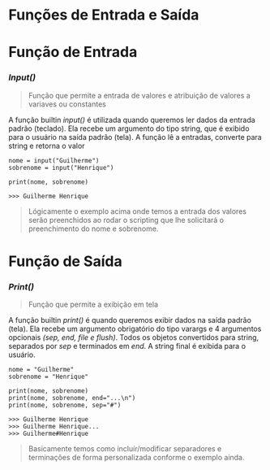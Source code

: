 # Funções de Entrada e Saída

# Função de Entrada
### *Input()*
> Função que permite a entrada de valores e atribuição de valores a variaves ou constantes

A função builtin *input()* é utilizada quando queremos ler dados da entrada padrão (teclado). Ela recebe um argumento do tipo string, que é exibido para o usuário na saída padrão (tela). A função lê a entradas, converte para string e retorna o valor

```
nome = input("Guilherme")
sobrenome = input("Henrique")

print(nome, sobrenome)

>>> Guilherme Henrique

```
> Lógicamente o exemplo acima onde temos a entrada dos valores serão preenchidos ao rodar o scripting que lhe solicitará o preenchimento do nome e sobrenome.

# Função de Saída
### *Print()*
> Função que permite a exibição em tela

A função builtin *print()* é quando queremos exibir dados na saída padrão (tela). Ela recebe um argumento obrigatório do tipo varargs e 4 argumentos opcionais *(sep, end, file e flush)*. Todos os objetos convertidos para string, separados por *sep* e terminados em *end*. A string final é exibida para o usuário.

```
nome = "Guilherme"
sobrenome = "Henrique"

print(nome, sobrenome)
print(nome, sobrenome, end="...\n")
print(nome, sobrenome, sep="#")

>>> Guilherme Henrique
>>> Guilherme Henrique...
>>> Guilherme#Henrique

```

> Basicamente temos como incluír/modificar separadores e terminações de forma personalizada conforme o exemplo ainda. 

